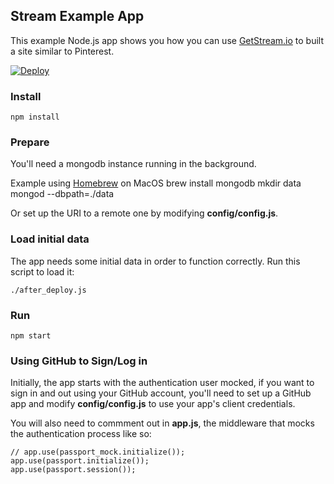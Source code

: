 ## Stream Example App

This example Node.js app shows you how you can use [GetStream.io](https://getstream.io/ "GetStream.io") to built a site similar to Pinterest.

[![Deploy](https://www.herokucdn.com/deploy/button.png)](https://heroku.com/deploy)

### Install
	npm install

### Prepare ###
You'll need a mongodb instance running in the background.

Example using [Homebrew](https://brew.sh/) on MacOS
	brew install mongodb
	mkdir data
	mongod --dbpath=./data
	
Or set up the URI to a remote one by modifying **config/config.js**.

### Load initial data
The app needs some initial data in order to function correctly. Run this script to load it:

	./after_deploy.js

### Run

	npm start

### Using GitHub to Sign/Log in
Initially, the app starts with the authentication user mocked, if you want to sign in and out using your GitHub account, you'll need to set up a GitHub app and modify **config/config.js** to use your app's client credentials.

You will also need to commment out in **app.js**, the middleware that mocks the authentication process like so:

	// app.use(passport_mock.initialize());
	app.use(passport.initialize());
	app.use(passport.session());
